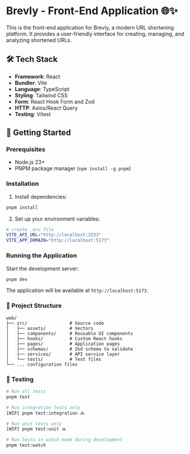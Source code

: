 # Brevly - Front-End Application 🌐✨

This is the front-end application for Brevly, a modern URL shortening platform. It provides a user-friendly interface for creating, managing, and analyzing shortened URLs.

## 🛠️ Tech Stack

- **Framework**: React
- **Bundler**: Vite
- **Language**: TypeScript
- **Styling**: Tailwind CSS
- **Form**: React Hook Form and Zod
- **HTTP**: Axios/React Query
- **Testing**: Vitest

## 🚀 Getting Started

### Prerequisites

- Node.js 23+
- PNPM package manager (`npm install -g pnpm`)

### Installation

1. Install dependencies:
```bash
pnpm install
```

2. Set up your environment variables:
```bash
# create .env file
VITE_API_URL="http://localhost:3333"
VITE_APP_DOMAIN="http://localhost:5173"
```

### Running the Application

Start the development server:
```bash
pnpm dev
```

The application will be available at `http://localhost:5173`.

### 📁 Project Structure

```
web/
├── src/                # Source code
│   ├── assets/         # Vectors
│   ├── components/     # Reusable UI components
│   ├── hooks/          # Custom React hooks
│   ├── pages/          # Application pages
│   ├── schemas/        # Zod schema to validate
│   ├── services/       # API service layer
│   └── tests/          # Test files
└── ... configuration files
```

### 🧪 Testing

```bash
# Run all tests
pnpm test

# Run integration tests only
[WIP] pnpm test:integration 🔜

# Run unit tests only
[WIP] pnpm test:unit 🔜

# Run tests in watch mode during development
pnpm test:watch
```
